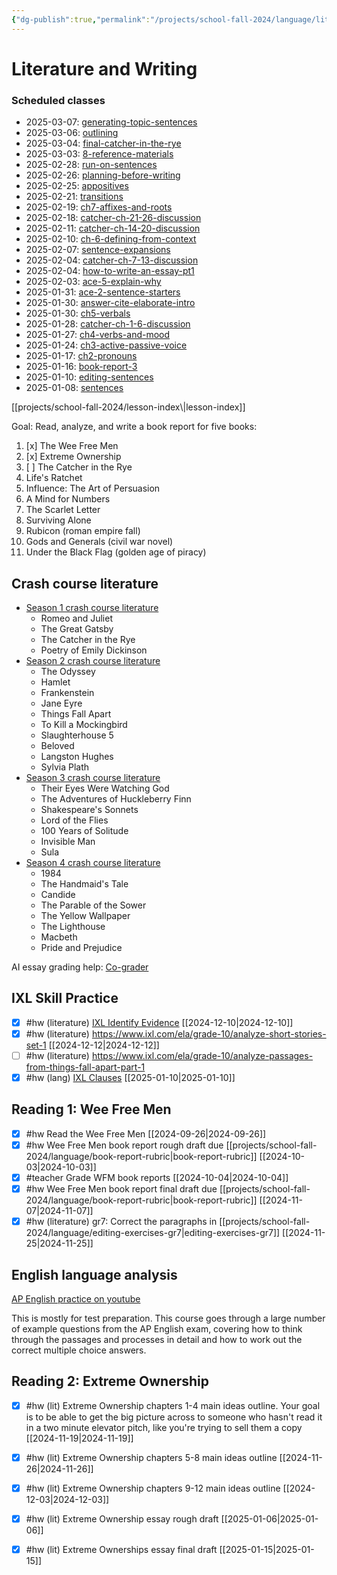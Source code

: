 ```yaml
---
{"dg-publish":true,"permalink":"/projects/school-fall-2024/language/literature-2024/"}
---
```




# Literature and Writing 

<h3><span>Scheduled classes</span></h3><div><ul class="dataview list-view-ul"><li><span>2025-03-07: <a data-tooltip-position="top" aria-label="projects/school-fall-2024/language/lessons/generating-topic-sentences.md" data-href="projects/school-fall-2024/language/lessons/generating-topic-sentences.md" href="projects/school-fall-2024/language/lessons/generating-topic-sentences.md" class="internal-link" target="_blank" rel="noopener nofollow">generating-topic-sentences</a></span></li><li><span>2025-03-06: <a data-tooltip-position="top" aria-label="projects/school-fall-2024/language/lessons/outlining.md" data-href="projects/school-fall-2024/language/lessons/outlining.md" href="projects/school-fall-2024/language/lessons/outlining.md" class="internal-link" target="_blank" rel="noopener nofollow">outlining</a></span></li><li><span>2025-03-04: <a data-tooltip-position="top" aria-label="projects/school-fall-2024/language/lessons/final-catcher-in-the-rye.md" data-href="projects/school-fall-2024/language/lessons/final-catcher-in-the-rye.md" href="projects/school-fall-2024/language/lessons/final-catcher-in-the-rye.md" class="internal-link" target="_blank" rel="noopener nofollow">final-catcher-in-the-rye</a></span></li><li><span>2025-03-03: <a data-tooltip-position="top" aria-label="projects/school-fall-2024/language/lessons/8-reference-materials.md" data-href="projects/school-fall-2024/language/lessons/8-reference-materials.md" href="projects/school-fall-2024/language/lessons/8-reference-materials.md" class="internal-link" target="_blank" rel="noopener nofollow">8-reference-materials</a></span></li><li><span>2025-02-28: <a data-tooltip-position="top" aria-label="projects/school-fall-2024/language/lessons/run-on-sentences.md" data-href="projects/school-fall-2024/language/lessons/run-on-sentences.md" href="projects/school-fall-2024/language/lessons/run-on-sentences.md" class="internal-link" target="_blank" rel="noopener nofollow">run-on-sentences</a></span></li><li><span>2025-02-26: <a data-tooltip-position="top" aria-label="projects/school-fall-2024/language/lessons/planning-before-writing.md" data-href="projects/school-fall-2024/language/lessons/planning-before-writing.md" href="projects/school-fall-2024/language/lessons/planning-before-writing.md" class="internal-link" target="_blank" rel="noopener nofollow">planning-before-writing</a></span></li><li><span>2025-02-25: <a data-tooltip-position="top" aria-label="projects/school-fall-2024/language/lessons/appositives.md" data-href="projects/school-fall-2024/language/lessons/appositives.md" href="projects/school-fall-2024/language/lessons/appositives.md" class="internal-link" target="_blank" rel="noopener nofollow">appositives</a></span></li><li><span>2025-02-21: <a data-tooltip-position="top" aria-label="projects/school-fall-2024/language/lessons/transitions.md" data-href="projects/school-fall-2024/language/lessons/transitions.md" href="projects/school-fall-2024/language/lessons/transitions.md" class="internal-link" target="_blank" rel="noopener nofollow">transitions</a></span></li><li><span>2025-02-19: <a data-tooltip-position="top" aria-label="projects/school-fall-2024/language/lessons/ch7-affixes-and-roots.md" data-href="projects/school-fall-2024/language/lessons/ch7-affixes-and-roots.md" href="projects/school-fall-2024/language/lessons/ch7-affixes-and-roots.md" class="internal-link" target="_blank" rel="noopener nofollow">ch7-affixes-and-roots</a></span></li><li><span>2025-02-18: <a data-tooltip-position="top" aria-label="projects/school-fall-2024/language/lessons/catcher-ch-21-26-discussion.md" data-href="projects/school-fall-2024/language/lessons/catcher-ch-21-26-discussion.md" href="projects/school-fall-2024/language/lessons/catcher-ch-21-26-discussion.md" class="internal-link" target="_blank" rel="noopener nofollow">catcher-ch-21-26-discussion</a></span></li><li><span>2025-02-11: <a data-tooltip-position="top" aria-label="projects/school-fall-2024/language/lessons/catcher-ch-14-20-discussion.md" data-href="projects/school-fall-2024/language/lessons/catcher-ch-14-20-discussion.md" href="projects/school-fall-2024/language/lessons/catcher-ch-14-20-discussion.md" class="internal-link" target="_blank" rel="noopener nofollow">catcher-ch-14-20-discussion</a></span></li><li><span>2025-02-10: <a data-tooltip-position="top" aria-label="projects/school-fall-2024/language/lessons/ch-6-defining-from-context.md" data-href="projects/school-fall-2024/language/lessons/ch-6-defining-from-context.md" href="projects/school-fall-2024/language/lessons/ch-6-defining-from-context.md" class="internal-link" target="_blank" rel="noopener nofollow">ch-6-defining-from-context</a></span></li><li><span>2025-02-07: <a data-tooltip-position="top" aria-label="projects/school-fall-2024/language/lessons/sentence-expansions.md" data-href="projects/school-fall-2024/language/lessons/sentence-expansions.md" href="projects/school-fall-2024/language/lessons/sentence-expansions.md" class="internal-link" target="_blank" rel="noopener nofollow">sentence-expansions</a></span></li><li><span>2025-02-04: <a data-tooltip-position="top" aria-label="projects/school-fall-2024/language/lessons/catcher-ch-7-13-discussion.md" data-href="projects/school-fall-2024/language/lessons/catcher-ch-7-13-discussion.md" href="projects/school-fall-2024/language/lessons/catcher-ch-7-13-discussion.md" class="internal-link" target="_blank" rel="noopener nofollow">catcher-ch-7-13-discussion</a></span></li><li><span>2025-02-04: <a data-tooltip-position="top" aria-label="projects/school-fall-2024/language/lessons/how-to-write-an-essay-pt1.md" data-href="projects/school-fall-2024/language/lessons/how-to-write-an-essay-pt1.md" href="projects/school-fall-2024/language/lessons/how-to-write-an-essay-pt1.md" class="internal-link" target="_blank" rel="noopener nofollow">how-to-write-an-essay-pt1</a></span></li><li><span>2025-02-03: <a data-tooltip-position="top" aria-label="projects/school-fall-2024/language/lessons/ace-5-explain-why.md" data-href="projects/school-fall-2024/language/lessons/ace-5-explain-why.md" href="projects/school-fall-2024/language/lessons/ace-5-explain-why.md" class="internal-link" target="_blank" rel="noopener nofollow">ace-5-explain-why</a></span></li><li><span>2025-01-31: <a data-tooltip-position="top" aria-label="projects/school-fall-2024/language/lessons/ace-2-sentence-starters.md" data-href="projects/school-fall-2024/language/lessons/ace-2-sentence-starters.md" href="projects/school-fall-2024/language/lessons/ace-2-sentence-starters.md" class="internal-link" target="_blank" rel="noopener nofollow">ace-2-sentence-starters</a></span></li><li><span>2025-01-30: <a data-tooltip-position="top" aria-label="projects/school-fall-2024/language/lessons/answer-cite-elaborate-intro.md" data-href="projects/school-fall-2024/language/lessons/answer-cite-elaborate-intro.md" href="projects/school-fall-2024/language/lessons/answer-cite-elaborate-intro.md" class="internal-link" target="_blank" rel="noopener nofollow">answer-cite-elaborate-intro</a></span></li><li><span>2025-01-30: <a data-tooltip-position="top" aria-label="projects/school-fall-2024/language/lessons/ch5-verbals.md" data-href="projects/school-fall-2024/language/lessons/ch5-verbals.md" href="projects/school-fall-2024/language/lessons/ch5-verbals.md" class="internal-link" target="_blank" rel="noopener nofollow">ch5-verbals</a></span></li><li><span>2025-01-28: <a data-tooltip-position="top" aria-label="projects/school-fall-2024/language/lessons/catcher-ch-1-6-discussion.md" data-href="projects/school-fall-2024/language/lessons/catcher-ch-1-6-discussion.md" href="projects/school-fall-2024/language/lessons/catcher-ch-1-6-discussion.md" class="internal-link" target="_blank" rel="noopener nofollow">catcher-ch-1-6-discussion</a></span></li><li><span>2025-01-27: <a data-tooltip-position="top" aria-label="projects/school-fall-2024/language/lessons/ch4-verbs-and-mood.md" data-href="projects/school-fall-2024/language/lessons/ch4-verbs-and-mood.md" href="projects/school-fall-2024/language/lessons/ch4-verbs-and-mood.md" class="internal-link" target="_blank" rel="noopener nofollow">ch4-verbs-and-mood</a></span></li><li><span>2025-01-24: <a data-tooltip-position="top" aria-label="projects/school-fall-2024/language/lessons/ch3-active-passive-voice.md" data-href="projects/school-fall-2024/language/lessons/ch3-active-passive-voice.md" href="projects/school-fall-2024/language/lessons/ch3-active-passive-voice.md" class="internal-link" target="_blank" rel="noopener nofollow">ch3-active-passive-voice</a></span></li><li><span>2025-01-17: <a data-tooltip-position="top" aria-label="projects/school-fall-2024/language/lessons/ch2-pronouns.md" data-href="projects/school-fall-2024/language/lessons/ch2-pronouns.md" href="projects/school-fall-2024/language/lessons/ch2-pronouns.md" class="internal-link" target="_blank" rel="noopener nofollow">ch2-pronouns</a></span></li><li><span>2025-01-16: <a data-tooltip-position="top" aria-label="projects/school-fall-2024/language/lessons/book-report-3.md" data-href="projects/school-fall-2024/language/lessons/book-report-3.md" href="projects/school-fall-2024/language/lessons/book-report-3.md" class="internal-link" target="_blank" rel="noopener nofollow">book-report-3</a></span></li><li><span>2025-01-10: <a data-tooltip-position="top" aria-label="projects/school-fall-2024/language/lessons/editing-sentences.md" data-href="projects/school-fall-2024/language/lessons/editing-sentences.md" href="projects/school-fall-2024/language/lessons/editing-sentences.md" class="internal-link" target="_blank" rel="noopener nofollow">editing-sentences</a></span></li><li><span>2025-01-08: <a data-tooltip-position="top" aria-label="projects/school-fall-2024/language/lessons/sentences.md" data-href="projects/school-fall-2024/language/lessons/sentences.md" href="projects/school-fall-2024/language/lessons/sentences.md" class="internal-link" target="_blank" rel="noopener nofollow">sentences</a></span></li></ul></div>
[[projects/school-fall-2024/lesson-index\|lesson-index]]

Goal: Read, analyze, and write a book report for five books:

1. [x] The Wee Free Men 
2. [x] Extreme Ownership
3. [ ] The Catcher in the Rye
4. Life's Ratchet
5. Influence: The Art of Persuasion
6. A Mind for Numbers
7. The Scarlet Letter
8. Surviving Alone
9. Rubicon (roman empire fall)
10. Gods and Generals (civil war novel)
11. Under the Black Flag (golden age of piracy)

## Crash course literature

- [Season 1 crash course literature](https://www.youtube.com/playlist?list=PL8dPuuaLjXtOeEc9ME62zTfqc0h6Pe8vb)
    - Romeo and Juliet
    - The Great Gatsby
    - The Catcher in the Rye
    - Poetry of Emily Dickinson
- [Season 2 crash course literature](https://www.youtube.com/playlist?list=PL8dPuuaLjXtOv-sO3lOpVm54jhwWAf_jR)
    - The Odyssey
    - Hamlet
    - Frankenstein
    - Jane Eyre
    - Things Fall Apart
    - To Kill a Mockingbird
    - Slaughterhouse 5
    - Beloved
    - Langston Hughes
    - Sylvia Plath
- [Season 3 crash course literature](https://www.youtube.com/playlist?list=PL8dPuuaLjXtNEWbqDPdM8FrNHuyVxPQl_)
    - Their Eyes Were Watching God
    - The Adventures of Huckleberry Finn
    - Shakespeare's Sonnets
    - Lord of the Flies
    - 100 Years of Solitude
    - Invisible Man
    - Sula
- [Season 4 crash course literature](https://www.youtube.com/playlist?list=PL8dPuuaLjXtPlnUoPa11EoTZbWZLsQVMs)
    - 1984
    - The Handmaid's Tale
    - Candide
    - The Parable of the Sower
    - The Yellow Wallpaper
    - The Lighthouse
    - Macbeth
    - Pride and Prejudice



AI essay grading help: [Co-grader](https://app.cograder.com)

## IXL Skill Practice

- [x] #hw (literature) [IXL Identify Evidence](https://www.ixl.com/ela/grade-10/identify-supporting-evidence-in-a-text) [[2024-12-10\|2024-12-10]]
- [x] #hw (literature) https://www.ixl.com/ela/grade-10/analyze-short-stories-set-1 [[2024-12-12\|2024-12-12]]
- [ ] #hw (literature) https://www.ixl.com/ela/grade-10/analyze-passages-from-things-fall-apart-part-1
- [x] #hw (lang) [IXL Clauses](https://www.ixl.com/ela/grade-7/identify-dependent-and-independent-clauses) [[2025-01-10\|2025-01-10]]

## Reading 1: Wee Free Men

- [x] #hw Read the Wee Free Men [[2024-09-26\|2024-09-26]]
- [x] #hw Wee Free Men book report rough draft due [[projects/school-fall-2024/language/book-report-rubric\|book-report-rubric]] [[2024-10-03\|2024-10-03]]
- [x] #teacher Grade WFM book reports [[2024-10-04\|2024-10-04]]
- [x] #hw Wee Free Men book report final draft due [[projects/school-fall-2024/language/book-report-rubric\|book-report-rubric]] [[2024-11-07\|2024-11-07]]
- [x] #hw (literature) gr7: Correct the paragraphs in [[projects/school-fall-2024/language/editing-exercises-gr7\|editing-exercises-gr7]] [[2024-11-25\|2024-11-25]]

## English language analysis

[AP English practice on youtube](https://www.youtube.com/playlist?list=PLoGgviqq4845w6_VxQLtAmVypmSMtTd0r)

This is mostly for test preparation. This course goes through a large number of example questions from the AP English exam, covering how to think through the passages and processes in detail and how to work out the correct multiple choice answers.

## Reading 2: Extreme Ownership


- [x] #hw (lit) Extreme Ownership chapters 1-4 main ideas outline. Your goal is to be able to get the big picture across to someone who hasn't read it in a two minute elevator pitch, like you're trying to sell them a copy [[2024-11-19\|2024-11-19]]
- [x] #hw (lit) Extreme Ownership chapters 5-8 main ideas outline [[2024-11-26\|2024-11-26]]
- [x] #hw (lit) Extreme Ownership chapters 9-12 main ideas outline [[2024-12-03\|2024-12-03]]
- [x] #hw (lit) Extreme Ownership essay rough draft [[2025-01-06\|2025-01-06]]
- [x] #hw (lit) Extreme Ownerships essay final draft [[2025-01-15\|2025-01-15]]

